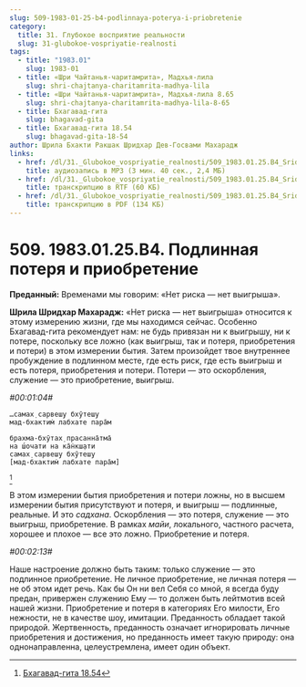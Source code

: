 ```yaml
---
slug: 509-1983-01-25-b4-podlinnaya-poterya-i-priobretenie
category:
  title: 31. Глубокое восприятие реальности
  slug: 31-glubokoe-vospriyatie-realnosti
tags:
  - title: "1983.01"
    slug: 1983-01
  - title: «Шри Чайтанья-чаритамрита», Мадхья-лила
    slug: shri-chajtanya-charitamrita-madhya-lila
  - title: «Шри Чайтанья-чаритамрита», Мадхья-лила 8.65
    slug: shri-chajtanya-charitamrita-madhya-lila-8-65
  - title: Бхагавад-гита
    slug: bhagavad-gita
  - title: Бхагавад-гита 18.54
    slug: bhagavad-gita-18-54
author: Шрила Бхакти Ракшак Шридхар Дев-Госвами Махарадж
links:
  - href: /dl/31._Glubokoe_vospriyatie_realnosti/509_1983.01.25.B4_SridharMj_Podlinnaya_poterya_i_priobreteniye.mp3
    title: аудиозапись в MP3 (3 мин. 40 сек., 2,4 МБ)
  - href: /dl/31._Glubokoe_vospriyatie_realnosti/509_1983.01.25.B4_SridharMj_Podlinnaya_poterya_i_priobreteniye.rtf
    title: транскрипцию в RTF (60 КБ)
  - href: /dl/31._Glubokoe_vospriyatie_realnosti/509_1983.01.25.B4_SridharMj_Podlinnaya_poterya_i_priobreteniye.pdf
    title: транскрипцию в PDF (134 КБ)
---
```


# 509. 1983.01.25.B4. Подлинная потеря и приобретение

**Преданный:** Временами мы говорим: «Нет риска — нет выигрыша».

**Шрила Шридхар Махарадж:** «Нет риска — нет выигрыша» относится к этому измерению жизни, где мы находимся сейчас. Особенно Бхагавад-гита рекомендует нам: не будь привязан ни к выигрышу, ни к потере, поскольку все ложно (как выигрыш, так и потеря, приобретения и потери) в этом измерении бытия. Затем произойдет твое внутреннее пробуждение в подлинном месте, где есть риск, где есть выигрыш и есть потеря, приобретения и потери. Потери — это оскорбления, служение — это приобретение, выигрыш.

*#00:01:04#*

    …самах̣ сарвеш̣у бхӯтеш̣у
    мад-бхактим̇ лабхате пара̄м

    брахма-бхӯтах̣ прасанна̄тма̄
    на ш́очати на ка̄н̇кш̣ати
    самах̣ сарвеш̣у бхӯтеш̣у
    [мад-бхактим̇ лабхате пара̄м]
[^_ftn1]

В этом измерении бытия приобретения и потери ложны, но в высшем измерении бытия присутствуют и потеря, и выигрыш — подлинные, реальные. И это *садхана*. Оскорбления — это потеря, служение — это выигрыш, приобретение. В рамках *майи*, локального, частного расчета, хорошее и плохое — все это ложно. Приобретение и потеря.

*#00:02:13#*

Наше настроение должно быть таким: только служение — это подлинное приобретение. Не личное приобретение, не личная потеря — не об этом идет речь. Как бы Он ни вел Себя со мной, я всегда буду предан, привержен служению Ему — то должен быть лейтмотив всей нашей жизни. Приобретение и потеря в категориях Его милости, Его нежности, не в качестве шоу, имитации. Преданность обладает такой природой. Жертвенность, преданность означает игнорировать личные приобретения и достижения, но преданность имеет такую природу: она однонаправленна, целеустремлена, имеет один объект.



[^_ftn1]: [Бхагавад-гита 18.54](../notes/bhagavad-gita/bhagavad-gita-18-54.md)
